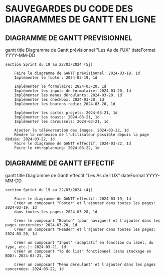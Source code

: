# SAUVEGARDES DU CODE DES DIAGRAMMES DE GANTT EN LIGNE

## DIAGRAMME DE GANTT PREVISIONNEL

gantt
    title Diagramme de Gantt prévisionnel "Les As de l'UX"
    dateFormat YYYY-MM-DD

    section Sprint du 19 au 22/03/2024 (5j)

        Faire le diagramme de GANTT prévisionnel: 2024-03-19, 1d
        Implémenter le footer: 2024-03-19, 1d

        Implémenter le formulaire: 2024-03-20, 1d
        Implémenter les inputs de formulaire: 2024-03-20, 1d
        Implémenter les menus déroulants: 2024-03-20, 1d
        Implémenter les checkbox: 2024-03-20, 1d
        Implémenter les boutons radio: 2024-03-20, 1d

        Implémenter les cartes projets: 2024-03-21, 1d
        Implémenter les toasts: 2024-03-21, 1d
        Implémenter les caroussels: 2024-03-21, 1d

        Ajouter la téléversation des images: 2024-03-22, 1d
        Rendre la connexion de l'utilisateur possible depuis la page dédiée: 2024-03-22, 1d
        Faire le diagramme de GANTT effectif: 2024-03-22, 1d
        Faire le rétroplanning: 2024-03-22, 1d


## DIAGRAMME DE GANTT EFFECTIF

gantt
    title Diagramme de Gantt effectif "Les As de l'UX"
    dateFormat YYYY-MM-DD

    section Sprint du 19 au 22/03/2024 (4j)

        Faire le diagramme de GANTT effectif: 2024-03-19, 1d
        Créer un composant "Footer" et l'ajouter dans toutes les pages: 2024-03-19, 1d
        dans toutes les pages: 2024-03-20, 1d

        Créer le composant "Bouton" (pour naviguer) et l'ajouter dans les pages concernées: 2024-03-20, 1d
        Créer un composant "Header" et l'ajouter dans toutes les pages: 2024-03-20, 1d

        Créer un composant "Input" (adaptatif en fonction du label, du type, etc.): 2024-03-21, 1d
        Créer un composant "To do list" fonctionnel (sans stockage en BDD): 2024-03-21, 2d

        Créer un composant "Menu déroulant" et l'ajouter dans les pages concernées: 2024-03-22, 1d